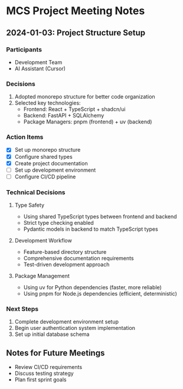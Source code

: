 # MCS Project Meeting Notes

## 2024-01-03: Project Structure Setup

### Participants

- Development Team
- AI Assistant (Cursor)

### Decisions

1. Adopted monorepo structure for better code organization
2. Selected key technologies:
   - Frontend: React + TypeScript + shadcn/ui
   - Backend: FastAPI + SQLAlchemy
   - Package Managers: pnpm (frontend) + uv (backend)

### Action Items

- [x] Set up monorepo structure
- [x] Configure shared types
- [x] Create project documentation
- [ ] Set up development environment
- [ ] Configure CI/CD pipeline

### Technical Decisions

1. Type Safety
   - Using shared TypeScript types between frontend and backend
   - Strict type checking enabled
   - Pydantic models in backend to match TypeScript types

2. Development Workflow
   - Feature-based directory structure
   - Comprehensive documentation requirements
   - Test-driven development approach

3. Package Management
   - Using uv for Python dependencies (faster, more reliable)
   - Using pnpm for Node.js dependencies (efficient, deterministic)

### Next Steps

1. Complete development environment setup
2. Begin user authentication system implementation
3. Set up initial database schema

## Notes for Future Meetings

- Review CI/CD requirements
- Discuss testing strategy
- Plan first sprint goals
